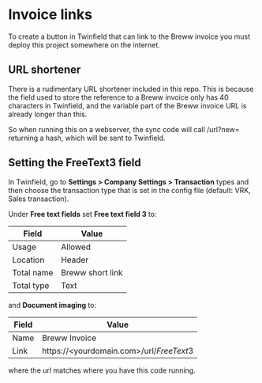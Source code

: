 # Invoice links

To create a button in Twinfield that can link to the Breww invoice you must deploy this project somewhere
on the internet.

## URL shortener

There is a rudimentary URL shortener included in this repo. This is because the field used to store the
reference to a Breww invoice only has 40 characters in Twinfield, and the variable part of the Breww
invoice URL is already longer than this.

So when running this on a webserver, the sync code will call /url?new=<url> returning a hash, which will
be sent to Twinfield. 

## Setting the FreeText3 field

In Twinfield, go to __Settings > Company Settings > Transaction__ types and then choose the transaction type
that is set in the config file (default: VRK, Sales transaction).

Under __Free text fields__ set __Free text field 3__ to:

| Field      |  Value             |
|------------|--------------------|
| Usage      |  Allowed           |
| Location   |  Header            |
| Total name |  Breww short link  |
| Total type |  Text              |

and __Document imaging__ to:

| Field      |  Value                                    |
|------------|-------------------------------------------|
| Name       |  Breww Invoice                            |
| Link       |  https://<yourdomain.com>/url/$FreeText3$ |

where the url matches where you have this code running. 
